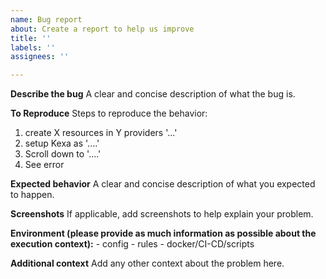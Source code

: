 ```yaml
---
name: Bug report
about: Create a report to help us improve
title: ''
labels: ''
assignees: ''

---
```


**Describe the bug**
A clear and concise description of what the bug is.

**To Reproduce**
Steps to reproduce the behavior:

1. create X resources in Y providers '...'
2. setup Kexa as '....'
3. Scroll down to '....'
4. See error

**Expected behavior**
A clear and concise description of what you expected to happen.

**Screenshots**
If applicable, add screenshots to help explain your problem.

**Environment (please provide as much information as possible about the execution context):**
    - config
    - rules
    - docker/CI-CD/scripts

**Additional context**
Add any other context about the problem here.
